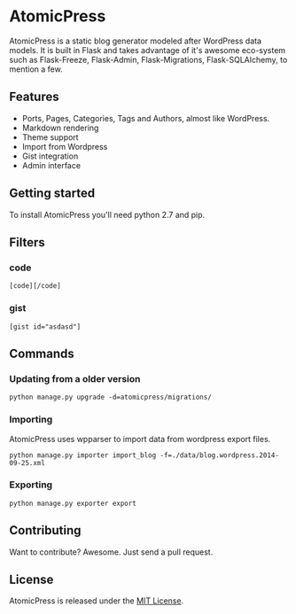 # AtomicPress

AtomicPress is a static blog generator modeled after WordPress data models.
It is built in Flask and takes advantage of it's awesome eco-system such as
Flask-Freeze, Flask-Admin, Flask-Migrations, Flask-SQLAlchemy, to mention a few.


## Features

- Ports, Pages, Categories, Tags and Authors, almost like WordPress.
- Markdown rendering
- Theme support
- Import from Wordpress
- Gist integration
- Admin interface


## Getting started

To install AtomicPress you'll need python 2.7 and pip.


## Filters

### code

	[code][/code]
	
### gist

	[gist id="asdasd"]

## Commands

### Updating from a older version

    python manage.py upgrade -d=atomicpress/migrations/


### Importing

AtomicPress uses wpparser to import data from wordpress export files.

    python manage.py importer import_blog -f=./data/blog.wordpress.2014-09-25.xml


### Exporting

    python manage.py exporter export


## Contributing

Want to contribute? Awesome. Just send a pull request.


## License

AtomicPress is released under the [MIT License](http://www.opensource.org/licenses/MIT).
